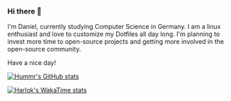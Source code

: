 ### Hi there 👋

I'm Daniel, currently studying Computer Science in Germany. I am a linux enthusiast and love to customize my Dotfiles all day long.
I'm planning to invest more time to open-source projects and getting more involved in the open-source community.

Have a nice day!

[![Hummr's GitHub stats](https://github-readme-stats.vercel.app/api?username=Hummr01&show_icons=true&theme=rose_pine)](https://github.com/anuraghazra/github-readme-stats)

[![Harlok's WakaTime stats](https://github-readme-stats.vercel.app/api/wakatime?username=Hummr&show_icons=true&theme=dark&count_private=true&icon_color=0075ff&include_all_commits=true&custom)](https://github.com/anuraghazra/github-readme-stats)
<!--
**Hummr01/Hummr01** is a ✨ _special_ ✨ repository because its `README.md` (this file) appears on your GitHub profile.

Here are some ideas to get you started:

- 🔭 I’m currently working on ...
- 🌱 I’m currently learning ...
- 👯 I’m looking to collaborate on ...
- 🤔 I’m looking for help with ...
- 💬 Ask me about ...
- 📫 How to reach me: ...
- 😄 Pronouns: ...
- ⚡ Fun fact: ...
-->
